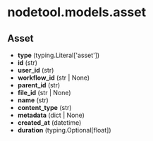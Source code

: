 # nodetool.models.asset

## Asset

- **type** (typing.Literal['asset'])
- **id** (str)
- **user_id** (str)
- **workflow_id** (str | None)
- **parent_id** (str)
- **file_id** (str | None)
- **name** (str)
- **content_type** (str)
- **metadata** (dict | None)
- **created_at** (datetime)
- **duration** (typing.Optional[float])

